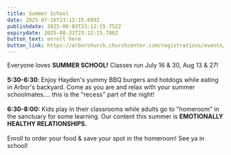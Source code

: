 ```yaml
---
title: Summer School
date: 2025-07-16T23:12:15.699Z
publishdate: 2025-06-03T23:12:15.752Z
expirydate: 2025-08-31T23:12:15.786Z
button_text: enroll here
button_link: https://arborchurch.churchcenter.com/registrations/events/2976465
---
```

Everyone loves **SUMMER SCHOOL!** Classes run July 16 & 30, Aug 13 & 27!\
\
**5:30-6:30**: Enjoy Hayden's yummy BBQ burgers and hotdogs while eating in Arbor's backyard. Come as you are and relax with your summer schoolmates.... this is the "recess" part of the night!\
\
**6:30-8:00:** Kids play in their classrooms while adults go to "homeroom" in the sanctuary for some learning. Our content this summer is **EMOTIONALLY HEALTHY RELATIONSHIPS.**\
\
E﻿nroll to order your food & save your spot in the homeroom! See ya in school!